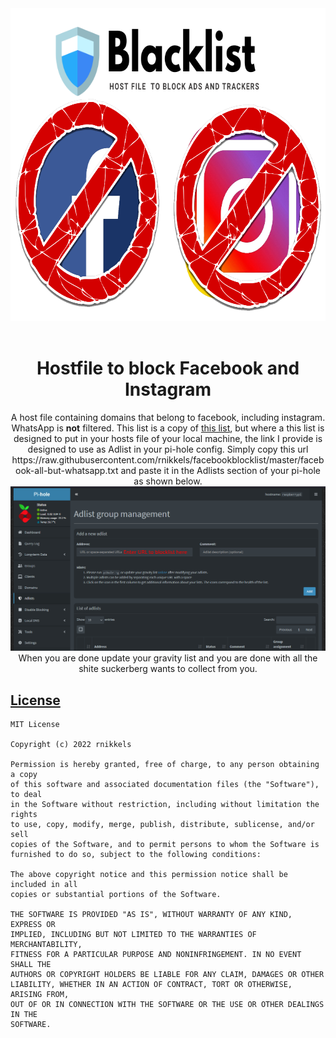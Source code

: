 <div align="center">  
  <img width="710" height="500" src="https://raw.githubusercontent.com/rnikkels/facebookblocklist/master/images/blacklist-fb-insta-logo.png" alt="logo" />
</div>
&nbsp;
&nbsp;

<div align="center">
  <h1>Hostfile to block Facebook and Instagram</h1> 
</div>

</div>
<div align="center">
A host file containing domains that belong to facebook, including instagram. WhatsApp is <b>not</b> filtered. This list is a copy of <a href="https://github.com/jmdugan/blocklists/tree/master/corporations/facebook">this list</a>, but where a this list is designed to put in your hosts file of your local machine, the link I provide is designed to use as Adlist in your pi-hole config.
Simply copy this url https://raw.githubusercontent.com/rnikkels/facebookblocklist/master/facebook-all-but-whatsapp.txt and paste it in the Adlists section of your pi-hole as shown below.
<img src="https://raw.githubusercontent.com/rnikkels/facebookblocklist/master/images/pihole-config.png" />
When you are done update your gravity list and you are done with all the shite suckerberg wants to collect from you.
</div>

## <ins>License</ins>     
```
MIT License

Copyright (c) 2022 rnikkels

Permission is hereby granted, free of charge, to any person obtaining a copy
of this software and associated documentation files (the "Software"), to deal
in the Software without restriction, including without limitation the rights
to use, copy, modify, merge, publish, distribute, sublicense, and/or sell
copies of the Software, and to permit persons to whom the Software is
furnished to do so, subject to the following conditions:

The above copyright notice and this permission notice shall be included in all
copies or substantial portions of the Software.

THE SOFTWARE IS PROVIDED "AS IS", WITHOUT WARRANTY OF ANY KIND, EXPRESS OR
IMPLIED, INCLUDING BUT NOT LIMITED TO THE WARRANTIES OF MERCHANTABILITY,
FITNESS FOR A PARTICULAR PURPOSE AND NONINFRINGEMENT. IN NO EVENT SHALL THE
AUTHORS OR COPYRIGHT HOLDERS BE LIABLE FOR ANY CLAIM, DAMAGES OR OTHER
LIABILITY, WHETHER IN AN ACTION OF CONTRACT, TORT OR OTHERWISE, ARISING FROM,
OUT OF OR IN CONNECTION WITH THE SOFTWARE OR THE USE OR OTHER DEALINGS IN THE
SOFTWARE.
```
